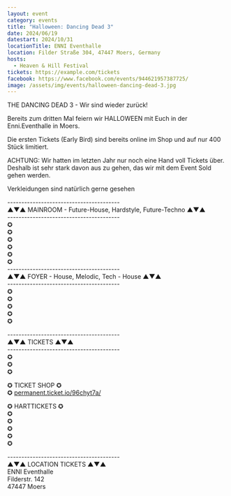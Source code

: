 ```yaml
---
layout: event
category: events
title: "Halloween: Dancing Dead 3"
date: 2024/06/19
datestart: 2024/10/31
locationTitle: ENNI Eventhalle
location: Filder Straße 304, 47447 Moers, Germany
hosts:
  - Heaven & Hill Festival
tickets: https://example.com/tickets
facebook: https://www.facebook.com/events/944621957387725/
image: /assets/img/events/halloween-dancing-dead-3.jpg
---
```


THE DANCING DEAD 3 - Wir sind wieder zurück!

Bereits zum dritten Mal feiern wir HALLOWEEN mit Euch in der Enni.Eventhalle in Moers.

Die ersten Tickets (Early Bird) sind bereits online im Shop und auf nur 400 Stück limitiert.

ACHTUNG: Wir hatten im letzten Jahr nur noch eine Hand voll Tickets über. Deshalb ist sehr stark davon aus zu gehen, das wir mit dem Event Sold gehen werden.

  

Verkleidungen sind natürlich gerne gesehen

  

\----------------------------------------  
▲▼▲ MAINROOM - Future-House, Hardstyle, Future-Techno ▲▼▲  
\----------------------------------------  
✪  
✪  
✪  
✪  
✪  
✪  
\----------------------------------------  
▲▼▲ FOYER - House, Melodic, Tech - House ▲▼▲  
\----------------------------------------  
✪  
✪  
✪  
✪  
✪

  

\----------------------------------------  
▲▼▲ TICKETS ▲▼▲  
\----------------------------------------  
✪  
✪  
✪

✪ TICKET SHOP ✪  
✪ [permanent.ticket.io/96chyt7a/](https://l.facebook.com/l.php?u=http%3A%2F%2Fpermanent.ticket.io%2F96chyt7a%2F&h=AT3NKxFvKHDHEpjwTU_M0Gb1metueElFZnqXQgYovCEvRvWaToEMLS0SG6B_CsV4qH_9HM1FMD6JmAccFQTYGSuGn0ieorBkHgg9aEhBgPzPGBGpPTdp1Sd7ACVtXglUH1rrwVEs4A161IVi9Z_qf84_uBAXtNmS_wh2MyLg7Q&__tn__=q&c[0]=AT0VMF0-EDRjfi-Qy-jOWq-MYaYGhh1GnJ9cG0H21ZVUZIHUwhGb75vasHp93fNMFa5UnXMZ_7K6AZV3Enr1PakR2wxoDbEDAS9UnexseOZr4S5CT_4Zi1I40GOh6QxpWQ5TOtCKMGmwt2b7AYAZ2fAqAttGwk69ky51Cmu-mGKUcyS8iOzy)

  

  

✪ HARTTICKETS ✪  
✪  
✪  
✪  
✪  
✪

\----------------------------------------  
▲▼▲ LOCATION TICKETS ▲▼▲  
ENNI Eventhalle  
Filderstr. 142  
47447 Moers